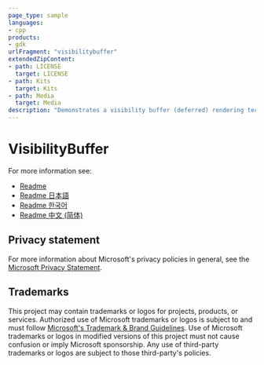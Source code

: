 ```yaml
---
page_type: sample
languages:
- cpp
products:
- gdk
urlFragment: "visibilitybuffer"
extendedZipContent:
- path: LICENSE
  target: LICENSE
- path: Kits
  target: Kits
- path: Media
  target: Media
description: "Demonstrates a visibility buffer (deferred) rendering technique, making use of Mesh Shaders and HLSL 6.6 Dynamic Resources."
---
```


# VisibilityBuffer

For more information see: 
- [Readme](https://github.com/microsoft/Xbox-GDK-Samples/blob/main/Samples/Graphics/VisibilityBuffer/VisibilityBuffer/readme_en-us.md)
- [Readme 日本語](https://github.com/microsoft/Xbox-GDK-Samples/blob/main/Samples/Graphics/VisibilityBuffer/VisibilityBuffer/readme_ja-jp.md)
- [Readme 한국어](https://github.com/microsoft/Xbox-GDK-Samples/blob/main/Samples/Graphics/VisibilityBuffer/VisibilityBuffer/readme_ko-kr.md)
- [Readme 中文 (简体)](https://github.com/microsoft/Xbox-GDK-Samples/blob/main/Samples/Graphics/VisibilityBuffer/VisibilityBuffer/readme_zh-cn.md)

## Privacy statement

For more information about Microsoft's privacy policies in general, see the [Microsoft Privacy Statement](https://privacy.microsoft.com/privacystatement/).

## Trademarks

This project may contain trademarks or logos for projects, products, or services. Authorized use of Microsoft trademarks or logos is subject to and must follow [Microsoft's Trademark & Brand Guidelines](https://www.microsoft.com/en-us/legal/intellectualproperty/trademarks/usage/general). Use of Microsoft trademarks or logos in modified versions of this project must not cause confusion or imply Microsoft sponsorship. Any use of third-party trademarks or logos are subject to those third-party's policies.

